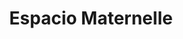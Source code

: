 ---
title: "Espacio Maternelle"
url: /ciudad-autonoma-de-buenos-aires/espacio-maternelle/
shop: Babysachen
---
